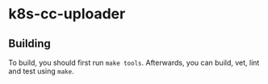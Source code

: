 # k8s-cc-uploader

## Building

To build, you should first run `make tools`.
Afterwards, you can build, vet, lint and test using `make`. 
